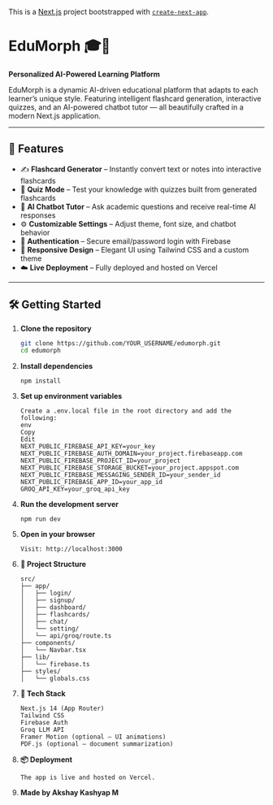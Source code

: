 This is a [Next.js](https://nextjs.org) project bootstrapped with [`create-next-app`](https://nextjs.org/docs/app/api-reference/cli/create-next-app).

# EduMorph 🎓🤖

**Personalized AI-Powered Learning Platform**

EduMorph is a dynamic AI-driven educational platform that adapts to each learner’s unique style. Featuring intelligent flashcard generation, interactive quizzes, and an AI-powered chatbot tutor — all beautifully crafted in a modern Next.js application.

---

## 🚀 Features

- ✍️ **Flashcard Generator** – Instantly convert text or notes into interactive flashcards
- 🧠 **Quiz Mode** – Test your knowledge with quizzes built from generated flashcards
- 🤖 **AI Chatbot Tutor** – Ask academic questions and receive real-time AI responses
- ⚙️ **Customizable Settings** – Adjust theme, font size, and chatbot behavior
- 🔐 **Authentication** – Secure email/password login with Firebase
- 🎨 **Responsive Design** – Elegant UI using Tailwind CSS and a custom theme
- ☁️ **Live Deployment** – Fully deployed and hosted on Vercel

---

## 🛠️ Getting Started

1. **Clone the repository**

   ```bash
   git clone https://github.com/YOUR_USERNAME/edumorph.git
   cd edumorph

   ```

2. **Install dependencies**
   ```
   npm install
   ```
3. **Set up environment variables**

   ```
   Create a .env.local file in the root directory and add the following:
   env
   Copy
   Edit
   NEXT_PUBLIC_FIREBASE_API_KEY=your_key
   NEXT_PUBLIC_FIREBASE_AUTH_DOMAIN=your_project.firebaseapp.com
   NEXT_PUBLIC_FIREBASE_PROJECT_ID=your_project
   NEXT_PUBLIC_FIREBASE_STORAGE_BUCKET=your_project.appspot.com
   NEXT_PUBLIC_FIREBASE_MESSAGING_SENDER_ID=your_sender_id
   NEXT_PUBLIC_FIREBASE_APP_ID=your_app_id
   GROQ_API_KEY=your_groq_api_key
   ```

4. **Run the development server**

   ```
   npm run dev
   ```

5. **Open in your browser**

   ```
   Visit: http://localhost:3000
   ```

6. **📁 Project Structure**

   ```
   src/
   ├── app/
   │   ├── login/
   │   ├── signup/
   │   ├── dashboard/
   │   ├── flashcards/
   │   ├── chat/
   │   └── setting/
   │   └── api/groq/route.ts
   ├── components/
   │   └── Navbar.tsx
   ├── lib/
   │   └── firebase.ts
   ├── styles/
   │   └── globals.css

   ```

7. **🧠 Tech Stack**

   ```
   Next.js 14 (App Router)
   Tailwind CSS
   Firebase Auth
   Groq LLM API
   Framer Motion (optional – UI animations)
   PDF.js (optional – document summarization)

   ```

8. **📦 Deployment**

   ```
   The app is live and hosted on Vercel.

   ```

9. **Made by Akshay Kashyap M**
